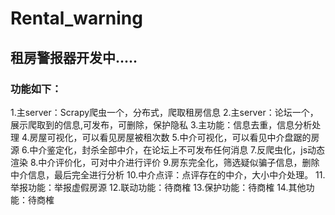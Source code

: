 # Rental_warning
## 租房警报器开发中.....
### 功能如下：
1.主server：Scrapy爬虫一个，分布式，爬取租房信息
2.主server：论坛一个，展示爬取到的信息,可发布，可删除，保护隐私
3.主功能：信息去重，信息分析处理
4.房屋可视化，可以看见房屋被租次数
5.中介可视化，可以看见中介盘踞的房源
6.中介鉴定化，封杀全部中介，在论坛上不可发布任何消息
7.反爬虫化，js动态渲染
8.中介评价化，可对中介进行评价
9.房东完全化，筛选疑似骗子信息，删除中介信息，最后完全进行分析
10.中介点评：点评存在的中介，大小中介处理。
11.举报功能：举报虚假房源
12.联动功能：待商榷
13.保护功能：待商榷
14.其他功能：待商榷
